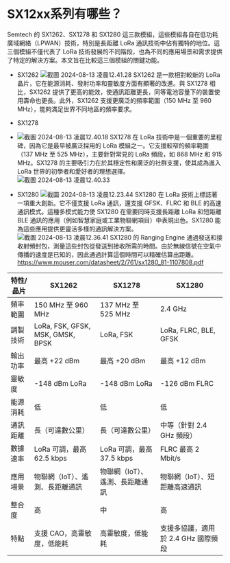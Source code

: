 # SX12xx系列有哪些？

Semtech 的 SX1262、SX1278 和 SX1280 這三款模組，這些模組各自在低功耗廣域網絡（LPWAN）技術，特別是長距離 LoRa 通訊技術中佔有獨特的地位。這三個模組不僅代表了 LoRa 技術發展的不同階段，也為不同的應用場景和需求提供了特定的解決方案。本文旨在比較這三個模組的關鍵功能。

- SX1262
![截圖 2024-08-13 凌晨12.41.28](https://hackmd.io/_uploads/ryads3D5C.png)
SX1262 是一款相對較新的 LoRa 晶片，它在能源消耗、發射功率和靈敏度方面有顯著的改進。與 SX1278 相比，SX1262 提供了更高的能效，使通訊距離更長，同等電池容量下的裝置使用壽命也更長。此外，SX1262 支援更廣泛的頻率範圍（150 MHz 至 960 MHz），能夠滿足世界不同地區的頻率要求。

- SX1278
- ![截圖 2024-08-13 凌晨12.40.18](https://hackmd.io/_uploads/rJyXj3w9R.png)
SX1278 在 LoRa 技術中是一個重要的里程碑，因為它是最早被廣泛採用的 LoRa 模組之一。它支援較窄的頻率範圍（137 MHz 至 525 MHz），主要針對常見的 LoRa 頻段，如 868 MHz 和 915 MHz。SX1278 的主要吸引力在於其穩定性和廣泛的社群支援，使其成為進入 LoRa 世界的初學者和愛好者的理想選擇。
![截圖 2024-08-13 凌晨12.40.33](https://hackmd.io/_uploads/HJVXshPcR.png)

- SX1280
![截圖 2024-08-13 凌晨12.23.44](https://hackmd.io/_uploads/S1z7wnP5R.png)
SX1280 在 LoRa 技術上標誌著一項重大創新。它不僅支援 LoRa 通訊，還支援 GFSK、FLRC 和 BLE 的高速通訊模式。這種多模式能力使 SX1280 在需要同時支援長距離 LoRa 和短距離 BLE 通訊的應用（例如智慧家庭或工業物聯網項目）中表現出色。SX1280 能為這些應用提供更靈活多樣的通訊解決方案。
![截圖 2024-08-13 凌晨12.36.41](https://hackmd.io/_uploads/SyRd52P5A.png)
SX1280 的 Ranging Engine 通過發送和接收射頻封包，測量這些封包從發送到接收所需的時間。由於無線信號在空氣中傳播的速度是已知的，因此通過計算這個時間可以精確估算出距離。
https://www.mouser.com/datasheet/2/761/sx1280_81-1107808.pdf

| 特性/晶片         | SX1262                     | SX1278                     | SX1280                        |
|------------------|----------------------------|----------------------------|-------------------------------|
| 頻率範圍          | 150 MHz 至 960 MHz         | 137 MHz 至 525 MHz         | 2.4 GHz                       |
| 調製技術          | LoRa, FSK, GFSK, MSK, GMSK, BPSK | LoRa, FSK                 | LoRa, FLRC, BLE, GFSK         |
| 輸出功率          | 最高 +22 dBm               | 最高 +20 dBm               | 最高 +12 dBm                  |
| 靈敏度            | -148 dBm LoRa              | -148 dBm LoRa              | -126 dBm FLRC                 |
| 能源消耗          | 低                         | 低                         | 低                            |
| 通訊距離          | 長（可達數公里）           | 長（可達數公里）           | 中等（針對 2.4 GHz 頻段）     |
| 數據速率          | LoRa 可調，最高 62.5 kbps  | LoRa 可調，最高 37.5 kbps  | FLRC 最高 2 Mbit/s            |
| 應用場景          | 物聯網（IoT）、遙測、長距離通訊 | 物聯網（IoT）、遙測、長距離通訊 | 物聯網（IoT）、短距離高速通訊 |
| 整合度            | 高                         | 中                         | 高                            |
| 特點              | 支援 CAO，高靈敏度，低能耗 | 高靈敏度，低能耗           | 支援多協議，適用於 2.4 GHz 國際頻段 |
